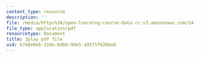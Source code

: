 ```yaml
---
content_type: resource
description: ''
file: /media/https%3A/open-learning-course-data-rc.s3.amazonaws.com/24-908-creole-languages-and-caribbean-identities-spring-2017/b7d4e0eb32de6dbb9de5a95f5f626be8_T8IjB94ka2g.pdf
file_type: application/pdf
resourcetype: Document
title: 3play pdf file
uid: b7d4e0eb-32de-6dbb-9de5-a95f5f626be8
---
```

